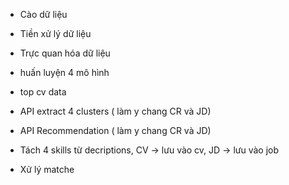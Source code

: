 - Cào dữ liệu
- Tiền xử lý dữ liệu 
- Trực quan hóa dữ liệu
- huấn luyện 4 mô hình  

- top cv data

- API extract 4 clusters ( làm y chang CR và JD)
- API Recommendation ( làm y chang CR và JD)

- Tách 4 skills từ decriptions, CV -> lưu vào cv, JD -> lưu vào job

- Xử lý matche